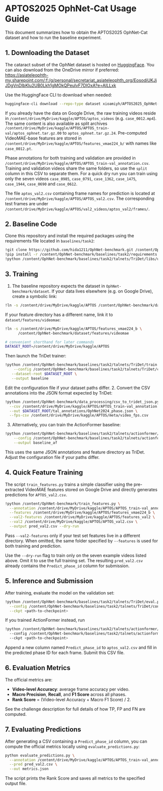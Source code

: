 # APTOS2025 OphNet-Cat Usage Guide

This document summarizes how to obtain the APTOS2025 OphNet-Cat dataset and how to run the baseline experiment.

## 1. Downloading the Dataset

The cataract subset of the OphNet dataset is hosted on [HuggingFace](https://huggingface.co/datasets/xioamiyh/APTOS2025_OphNet-Cat). You can also download from the OneDrive mirror if preferred:
<https://asiateleophth-my.sharepoint.com/:f:/g/personal/secretariat_asiateleophth_org/EosodiUKJjJDgVnDlbKlu2UB0Lkh1gMOkQPeulvF7DlOxA?e=AILLxk>

Use the HuggingFace CLI to download when needed:
```bash
huggingface-cli download --repo-type dataset xioamiyh/APTOS2025_OphNet-Cat --local-dir ./APTOS2025_OphNet-Cat
```

If you already have the data on Google Drive, the raw training videos reside in
`/content/drive/MyDrive/kaggle/APTOS/aptos_videos` (e.g.
`case_0012.mp4`).  The same content is also available as split archives
`/content/drive/MyDrive/kaggle/APTOS/APTOS_train-val/aptos_ophnet.tar.gz.00`
to `aptos_ophnet.tar.gz.24`.  Pre-computed VideoMAE-base features are stored in
`/content/drive/MyDrive/kaggle/APTOS/features_vmae224_b/` with names like
`case_0012.pt`.

Phase annotations for both training and validation are provided in
`/content/drive/MyDrive/kaggle/APTOS/APTOS_train-val_annotation.csv`.  Training
and validation videos share the same folders, so use the `split` column in this
CSV to separate them.  For a quick dry run you can train using only the seven
videos `case_0985`, `case_0791`, `case_1362`, `case_1475`, `case_1944`,
`case_0690` and `case_0612`.

The file `aptos_val2.csv` containing frame names for prediction is located at
`/content/drive/MyDrive/kaggle/APTOS/APTOS_val2.csv`.  The corresponding test
frames are under `/content/drive/MyDrive/kaggle/APTOS/val2_videos/aptos_val2/frames/`.

## 2. Baseline Code

Clone this repository and install the required packages using the requirements file located in `baselines/task2`:
```bash
!git clone https://github.com/hida1211/OphNet-benchmark.git /content/OphNet-benchmark
!pip install -r /content/OphNet-benchmark/baselines/task2/requirements.txt
!python /content/OphNet-benchmark/baselines/task2/talnets/TriDet/libs/utils/setup.py install --user
```

## 3. Training

1. The baseline repository expects the dataset in `OphNet-benchmark/dataset`.
   If your data lives elsewhere (e.g. on Google Drive), create a symbolic link:
```bash
!ln -s /content/drive/MyDrive/kaggle/APTOS /content/OphNet-benchmark/dataset
```
   If your feature directory has a different name, link it to `dataset/features/videomae`:
```bash
!ln -s /content/drive/MyDrive/kaggle/APTOS/features_vmae224_b \
      /content/OphNet-benchmark/dataset/features/videomae

# convenient shorthand for later commands
DATASET_ROOT=/content/drive/MyDrive/kaggle/APTOS
```
   Then launch the TriDet trainer:
```bash
!python /content/OphNet-benchmark/baselines/task2/talnets/TriDet/train.py \
    --config /content/OphNet-benchmark/baselines/task2/talnets/TriDet/configs/medical_videomae_phase.yaml \
   --dataset-root $DATASET_ROOT \
   --output baseline
```
   Edit the configuration file if your dataset paths differ.
2. Convert the CSV annotations into the JSON format expected by TriDet:
```bash
!python /content/OphNet-benchmark/data_processing/csv_to_tridet_json.py \
  --csv /content/drive/MyDrive/kaggle/APTOS/APTOS_train-val_annotation.csv \
  --out $DATASET_ROOT/tal_annotations/OphNet2024_phase.json \
  --fps-csv /content/drive/MyDrive/kaggle/APTOS/meta/video_fps.csv
```

3. Alternatively, you can train the ActionFormer baseline:
```bash
!python /content/OphNet-benchmark/baselines/task2/talnets/actionformer/train.py \
    --config /content/OphNet-benchmark/baselines/task2/talnets/actionformer/configs/medical_videomae_phase.yaml \
    --output baseline_af
```
   This uses the same JSON annotations and feature directory as TriDet. Adjust
   the configuration file if your paths differ.


## 4. Quick Feature Training

The script `train_features.py` trains a simple classifier using the pre-extracted VideoMAE features stored on Google Drive and directly generates predictions for `APTOS_val2.csv`.

```bash
!python /content/OphNet-benchmark/train_features.py \
  --annotation /content/drive/MyDrive/kaggle/APTOS/APTOS_train-val_annotation.csv \
  --features /content/drive/MyDrive/kaggle/APTOS/features_vmae224_b \
  --val2-features /content/drive/MyDrive/kaggle/APTOS/features_val2 \
  --val2 /content/drive/MyDrive/kaggle/APTOS/APTOS_val2.csv \
  --output pred_val2.csv --dry-run
```

Pass `--val2-features` only if your test set features live in a different
directory. When omitted, the same folder specified by `--features` is used for
both training and prediction.

Use the `--dry-run` flag to train only on the seven example videos listed above. Omit it to use the full training set. The resulting `pred_val2.csv` already contains the `Predict_phase_id` column for submission.
## 5. Inference and Submission

After training, evaluate the model on the validation set:
```bash
!python /content/OphNet-benchmark/baselines/task2/talnets/TriDet/eval.py \
  --config /content/OphNet-benchmark/baselines/task2/talnets/TriDet/configs/medical_videomae_phase.yaml \
  --ckpt <path-to-checkpoint>
```
If you trained ActionFormer instead, run
```bash
!python /content/OphNet-benchmark/baselines/task2/talnets/actionformer/eval.py 
  --config /content/OphNet-benchmark/baselines/task2/talnets/actionformer/configs/medical_videomae_phase.yaml 
  --ckpt <path-to-checkpoint>
```
Append a new column named `Predict_phase_id` to `aptos_val2.csv` and fill in the predicted phase ID for each frame. Submit this CSV file.

## 6. Evaluation Metrics

The official metrics are:
- **Video-level Accuracy**: average frame accuracy per video.
- **Macro Precision**, **Recall**, and **F1 Score** across all phases.
- **Rank Score** = (Video-level Accuracy + Macro F1 Score) / 2.

See the challenge description for full details of how TP, FP and FN are computed.

## 7. Evaluating Predictions

After generating a CSV containing a `Predict_phase_id` column, you can compute
the official metrics locally using `evaluate_predictions.py`:

```bash
python evaluate_predictions.py \
  --annotation /content/drive/MyDrive/kaggle/APTOS/APTOS_train-val_annotation.csv \
  --pred pred_val2.csv \
  --out metrics.json
```

The script prints the Rank Score and saves all metrics to the specified output
file.

